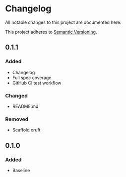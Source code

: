 # Changelog
All notable changes to this project are documented here.

This project adheres to [Semantic Versioning](http://semver.org/spec/v2.0.0.html).

## 0.1.1
### Added
- Changelog
- Full spec coverage
- GitHub CI test workflow

### Changed
- README.md

### Removed
- Scaffold cruft

## 0.1.0
### Added
- Baseline

